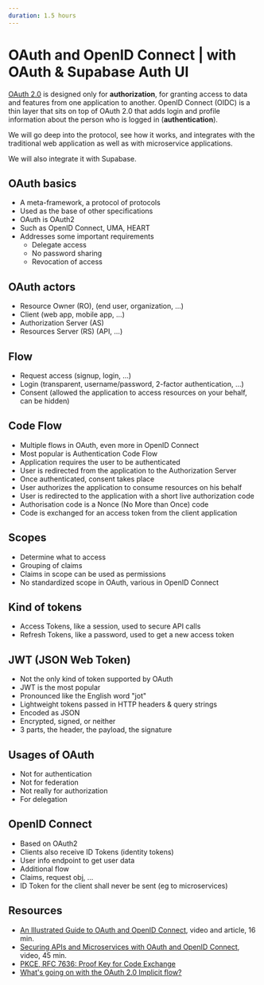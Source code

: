 ```yaml
---
duration: 1.5 hours
---
```


# OAuth and OpenID Connect | with OAuth & Supabase Auth UI

[OAuth 2.0](https://oauth.net/2/) is designed only for **authorization**, for granting access to data and features from one application to another. OpenID Connect (OIDC) is a thin layer that sits on top of OAuth 2.0 that adds login and profile information about the person who is logged in (**authentication**).

We will go deep into the protocol, see how it works, and integrates with the traditional web application as well as with microservice applications.

We will also integrate it with Supabase.

## OAuth basics

* A meta-framework, a protocol of protocols
* Used as the base of other specifications
* OAuth is OAuth2
* Such as OpenID Connect, UMA, HEART
* Addresses some important requirements
  * Delegate access
  * No password sharing
  * Revocation of access

## OAuth actors

* Resource Owner (RO), (end user, organization, ...)
* Client (web app, mobile app, ...)
* Authorization Server (AS)
* Resources Server (RS) (API, ...)

## Flow

* Request access (signup, login, ...)
* Login (transparent, username/password, 2-factor authentication, ...)
* Consent (allowed the application to access resources on your behalf, can be hidden)

## Code Flow

* Multiple flows in OAuth, even more in OpenID Connect
* Most popular is Authentication Code Flow
* Application requires the user to be authenticated
* User is redirected from the application to the Authorization Server
* Once authenticated, consent takes place
* User authorizes the application to consume resources on his behalf
* User is redirected to the application with a short live authorization code
* Authorisation code is a Nonce (No More than Once) code
* Code is exchanged for an access token from the client application

## Scopes

* Determine what to access
* Grouping of claims
* Claims in scope can be used as permissions
* No standardized scope in OAuth, various in OpenID Connect

## Kind of tokens

* Access Tokens, like a session, used to secure API calls
* Refresh Tokens, like a password, used to get a new access token

## JWT (JSON Web Token)

* Not the only kind of token supported by OAuth
* JWT is the most popular
* Pronounced like the English word "jot"
* Lightweight tokens passed in HTTP headers & query strings
* Encoded as JSON
* Encrypted, signed, or neither
* 3 parts, the header, the payload, the signature

## Usages of OAuth

* Not for authentication
* Not for federation
* Not really for authorization
* For delegation

## OpenID Connect

* Based on OAuth2
* Clients also receive ID Tokens (identity tokens)
* User info endpoint to get user data
* Additional flow
* Claims, request obj, ...
* ID Token for the client shall never be sent (eg to microservices)

## Resources

* [An Illustrated Guide to OAuth and OpenID Connect](https://developer.okta.com/blog/2019/10/21/illustrated-guide-to-oauth-and-oidc), video and article, 16 min.
* [Securing APIs and Microservices with OAuth and OpenID Connect](https://curity.io/resources/videos/securing-apis-and-microservices-with-oauth-and-openid-connect/), video, 45 min.
* [PKCE, RFC 7636: Proof Key for Code Exchange](https://oauth.net/2/pkce/)
* [What's going on with the OAuth 2.0 Implicit flow?](https://www.youtube.com/watch?v=CHzERullHe8)
